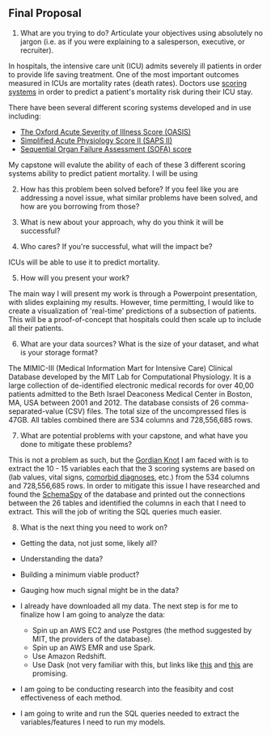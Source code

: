 ## Final Proposal

1. What are you trying to do?  Articulate your objectives using absolutely no jargon (i.e. as if
you were explaining to a salesperson, executive, or recruiter).

In hospitals, the intensive care unit (ICU) admits severely ill patients in order to provide life saving treatment. One of the most important outcomes measured in ICUs are mortality rates (death rates). Doctors use [scoring systems](https://en.wikipedia.org/wiki/Medical_Scoring_Systems) in order to predict a patient's mortality risk during their ICU stay. 

There have been several different scoring systems developed and in use including: 
  * [The Oxford Acute Severity of Illness Score (OASIS)](https://www.ncbi.nlm.nih.gov/pubmed/23660729)
  * [Simplified Acute Physiology Score II (SAPS II)](https://en.wikipedia.org/wiki/SAPS_II)
  * [Sequential Organ Failure Assessment (SOFA) score](https://en.wikipedia.org/wiki/SOFA_score) 

My capstone will evalute the ability of each of these 3 different scoring systems ability to predict patient mortality. I will be using 


2. How has this problem been solved before? If you feel like you are addressing a novel
issue, what similar problems have been solved, and how are you borrowing from those?

3. What is new about your approach, why do you think it will be successful?

4. Who cares?  If you're successful, what will the impact be?

ICUs will be able to use it to predict mortality. 


5. How will you present your work? 
  
The main way I will present my work is through a Powerpoint presentation, with slides explaining my results. However, time permitting, I would like to create a visualization of 'real-time' predictions of a subsection of patients. This will be a proof-of-concept that hospitals could then scale up to include all their patients. 

6. What are your data sources? What is the size of your dataset, and what is your storage format?

The MIMIC-III (Medical Information Mart for Intensive Care) Clinical Database developed by the MIT Lab for Computational Physiology. It is a large collection of de-identified electronic medical records for over 40,00 patients admitted to the Beth Israel Deaconess Medical Center in Boston, MA, USA between 2001 and 2012. The database consists of 26 comma-separated-value (CSV) files. The total size of the uncompressed files is 47GB. All tables combined there are 534 columns and 728,556,685 rows. 


7. What are potential problems with your capstone, and what have you done to mitigate these problems?

This is not a problem as such, but the [Gordian Knot](https://en.wikipedia.org/wiki/Gordian_Knot) I am faced with is to extract the 10 - 15 variables each that the 3 scoring systems are based on (lab values, vital signs, [comorbid diagnoses](https://en.wikipedia.org/wiki/Comorbidity), etc.) from the 534 columns and 728,556,685 rows. In order to mitigate this issue I have researched and found the [SchemaSpy](http://schemaspy.org/) of the database and printed out the connections between the 26 tables and identified the columns in each that I need to extract. This will the job of writing the SQL queries much easier. 


8. What is the next thing you need to work on?
  * Getting the data, not just some, likely all?
  * Understanding the data?
  * Building a minimum viable product?
  * Gauging how much signal might be in the data?
  
  * I already have downloaded all my data. The next step is for me to finalize how I am going to analyze the data: 
    * Spin up an AWS EC2 and use Postgres (the method suggested by MIT, the providers of the database). 
    * Spin up an AWS EMR and use Spark. 
    * Use Amazon Redshift. 
    * Use Dask (not very familiar with this, but links like [this](http://docs.dask.org/en/latest/spark.html) and [this](https://matthewrocklin.com/blog//work/2018/08/28/dataframe-performance-high-level) are promising. 
  
  * I am going to be conducting research into the feasibity and cost effectiveness of each method. 
  * I am going to write and run the SQL queries needed to extract the variables/features I need to run my models. 

